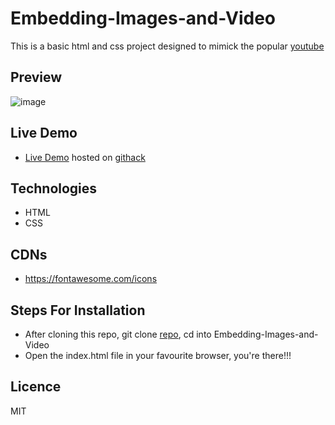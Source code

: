 # Embedding-Images-and-Video
This is a basic html and css project designed to mimick the popular [youtube](https://youtube.com)

## Preview
![image](https://user-images.githubusercontent.com/46686100/75110493-22789180-562f-11ea-9f6d-c6bb0c4e72f3.png)

## Live Demo
- [Live Demo](https://rawcdn.githack.com/Jmagero/Embedding-Images-and-Video/4624e4b93110215df05f8b9b08882410146a8e92/index.html) hosted on [githack](https://raw.githack.com)


## Technologies
- HTML
- CSS

## CDNs
- https://fontawesome.com/icons

## Steps For Installation
- After cloning this repo, git clone [repo](git@github.com:Jmagero/Embedding-Images-and-Video.git), cd into Embedding-Images-and-Video
- Open the index.html file in your favourite browser, you're there!!!


## Licence
MIT


